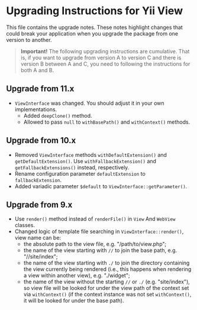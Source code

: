 # Upgrading Instructions for Yii View

This file contains the upgrade notes. These notes highlight changes that could break your
application when you upgrade the package from one version to another.

> **Important!** The following upgrading instructions are cumulative. That is, if you want
> to upgrade from version A to version C and there is version B between A and C, you need
> to following the instructions for both A and B.

## Upgrade from 11.x

- `ViewInterface` was changed. You should adjust it in your own implementations.
  - Added `deepClone()` method. 
  - Allowed to pass `null` to `withBasePath()` and `withContext()` methods.

## Upgrade from 10.x

- Removed `ViewInterface` methods `withDefaultExtension()` and `getDefaultExtension()`. Use `withFallbackExtension()`
  and `getFallbackExtensions()` instead, respectively. 
- Rename configuration parameter `defaultExtension` to `fallbackExtension`.
- Added variadic parameter `$default` to `ViewInterface::getParameter()`.

## Upgrade from 9.x

- Use `render()` method instead of `renderFile()` in `View` And `WebView` classes.
- Changed logic of template file searching in `ViewInterface::render()`, view name can be:
  - the absolute path to the view file, e.g. "/path/to/view.php";
  - the name of the view starting with `//` to join the base path, e.g. "//site/index";
  - the name of the view starting with `./` to join the directory containing the view currently being rendered
    (i.e., this happens when rendering a view within another view), e.g. "./widget";
  - the name of the view without the starting `//` or `./` (e.g. "site/index"), so view file will be
    looked for under the view path of the context set via `withContext()` (if the context instance was not set
    `withContext()`, it will be looked for under the base path).

